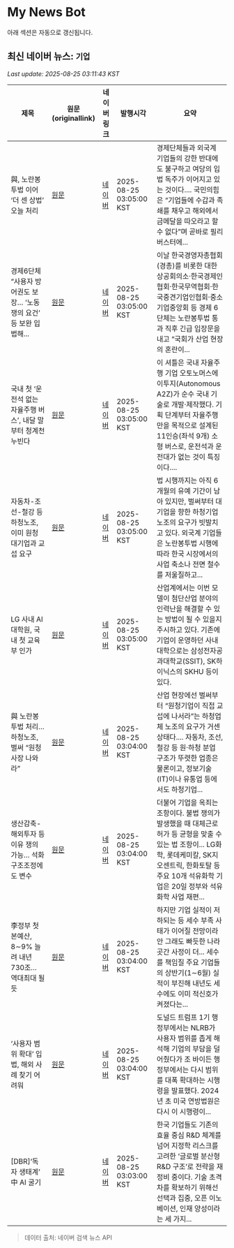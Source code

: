 # My News Bot

아래 섹션은 자동으로 갱신됩니다.

<!-- NEWS:START -->
## 최신 네이버 뉴스: `기업`
_Last update: 2025-08-25 03:11:43 KST_

| 제목 | 원문(originallink) | 네이버 링크 | 발행시각 | 요약 |
|---|---|---|---|---|
| 與, 노란봉투법 이어 ‘더 센 상법’ 오늘 처리 | [원문](https://www.donga.com/news/Politics/article/all/20250825/132245201/2) | [네이버](https://n.news.naver.com/mnews/article/020/0003656254?sid=100) | 2025-08-25 03:05:00 KST | 경제단체들과 외국계 기업들의 강한 반대에도 불구하고 여당의 입법 독주가 이어지고 있는 것이다.... 국민의힘은 “기업들에 수갑과 족쇄를 채우고 해외에서 금메달을 따오라고 할 수 없다”며 곧바로 필리버스터에... |
| 경제6단체 “사용자 방어권도 보장… ‘노동쟁의 요건’ 등 보완 입법해... | [원문](https://www.donga.com/news/Economy/article/all/20250825/132245196/2) | [네이버](https://n.news.naver.com/mnews/article/020/0003656256?sid=101) | 2025-08-25 03:05:00 KST | 이날 한국경영자총협회(경총)를 비롯한 대한상공회의소·한국경제인협회·한국무역협회·한국중견기업인협회·중소기업중앙회 등 경제 6단체는 노란봉투법 통과 직후 긴급 입장문을 내고 “국회가 산업 현장의 혼란이... |
| 국내 첫 ‘운전석 없는 자율주행 버스’, 내달 말부터 청계천 누빈다 | [원문](https://www.donga.com/news/Society/article/all/20250824/132244485/2) | [네이버](https://n.news.naver.com/mnews/article/020/0003656270?sid=102) | 2025-08-25 03:05:00 KST | 이 셔틀은 국내 자율주행 기업 오토노머스에이투지(Autonomous A2Z)가 순수 국내 기술로 개발·제작했다. 기획 단계부터 자율주행만을 목적으로 설계된 11인승(좌석 9개) 소형 버스로, 운전석과 운전대가 없는 것이 특징이다.... |
| 자동차-조선-철강 등 하청노조, 이미 원청 대기업과 교섭 요구 | [원문](https://www.donga.com/news/Economy/article/all/20250825/132245199/2) | [네이버](https://n.news.naver.com/mnews/article/020/0003656255?sid=101) | 2025-08-25 03:05:00 KST | 법 시행까지는 아직 6개월의 유예 기간이 남아 있지만, 벌써부터 대기업을 향한 하청기업 노조의 요구가 빗발치고 있다. 외국계 기업들은 노란봉투법 시행에 따라 한국 시장에서의 사업 축소나 전면 철수를 저울질하고... |
| LG 사내 AI대학원, 국내 첫 교육부 인가 | [원문](https://www.donga.com/news/Society/article/all/20250824/132245120/2) | [네이버](https://n.news.naver.com/mnews/article/020/0003656259?sid=102) | 2025-08-25 03:05:00 KST | 산업계에서는 이번 모델이 첨단산업 분야의 인력난을 해결할 수 있는 방법이 될 수 있을지 주시하고 있다. 기존에 기업이 운영하던 사내대학으로는 삼성전자공과대학교(SSIT), SK하이닉스의 SKHU 등이 있다. |
| 與 노란봉투법 처리… 하청노조, 벌써 “원청 사장 나와라” | [원문](https://www.donga.com/news/Economy/article/all/20250825/132245528/2) | [네이버](https://n.news.naver.com/mnews/article/020/0003656234?sid=101) | 2025-08-25 03:04:00 KST | 산업 현장에선 벌써부터 “원청기업이 직접 교섭에 나서라”는 하청업체 노조의 요구가 거센 상태다.... 자동차, 조선, 철강 등 원·하청 분업 구조가 뚜렷한 업종은 물론이고, 정보기술(IT)이나 유통업 등에서도 하청기업... |
| 생산감축-해외투자 등 이유 쟁의 가능… 석화 구조조정에도 변수 | [원문](https://www.donga.com/news/Society/article/all/20250825/132245206/2) | [네이버](https://n.news.naver.com/mnews/article/020/0003656252?sid=102) | 2025-08-25 03:04:00 KST | 더불어 기업을 옥죄는 조항이다. 불법 쟁의가 발생했을 때 대체근로 허가 등 균형을 맞출 수 있는 법 조항이... LG화학, 롯데케미칼, SK지오센트릭, 한화토탈 등 주요 10개 석유화학 기업은 20일 정부와 석유화학 사업 재편... |
| 李정부 첫 본예산, 8∼9% 늘려 내년 730조… 역대최대 될듯 | [원문](https://www.donga.com/news/Economy/article/all/20250824/132245290/2) | [네이버](https://n.news.naver.com/mnews/article/020/0003656246?sid=101) | 2025-08-25 03:04:00 KST | 하지만 기업 실적이 저하되는 등 세수 부족 사태가 이어질 전망이라 안 그래도 빠듯한 나라 곳간 사정이 더... 세수를 책임질 주요 기업들의 상반기(1∼6월) 실적이 부진해 내년도 세수에도 이미 적신호가 켜졌다는... |
| ‘사용자 범위 확대’ 입법, 해외 사례 찾기 어려워 | [원문](https://www.donga.com/news/Society/article/all/20250825/132245203/2) | [네이버](https://n.news.naver.com/mnews/article/020/0003656253?sid=102) | 2025-08-25 03:04:00 KST | 도널드 트럼프 1기 행정부에서는 NLRB가 사용자 범위를 좁게 해석해 기업의 부담을 덜어줬다가 조 바이든 행정부에서는 다시 범위를 대폭 확대하는 시행령을 발표했다. 2024년 초 미국 연방법원은 다시 이 시행령이... |
| [DBR]‘독자 생태계’ 中 AI 굴기 | [원문](https://www.donga.com/news/Economy/article/all/20250824/132235687/2) | [네이버](https://n.news.naver.com/mnews/article/020/0003656225?sid=101) | 2025-08-25 03:03:00 KST | 한국 기업들도 기존의 효율 중심 R&D 체계를 넘어 지정학 리스크를 고려한 ‘글로벌 분산형 R&D 구조’로 전략을 재정비 중이다. 기술 초격차를 확보하기 위해선 선택과 집중, 오픈 이노베이션, 인재 양성이라는 세 가지... |

> 데이터 출처: 네이버 검색 뉴스 API
<!-- NEWS:END -->

